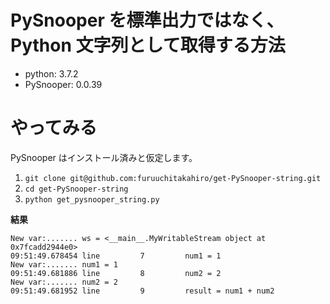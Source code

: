# PySnooper を標準出力ではなく、Python 文字列として取得する方法

- python: 3.7.2
- PySnooper: 0.0.39


# やってみる

PySnooper はインストール済みと仮定します。

1. `git clone git@github.com:furuuchitakahiro/get-PySnooper-string.git`
2. `cd get-PySnooper-string`
3. `python get_pysnooper_string.py`

**結果**

```
New var:....... ws = <__main__.MyWritableStream object at 0x7fcadd2944e0>
09:51:49.678454 line         7         num1 = 1
New var:....... num1 = 1
09:51:49.681886 line         8         num2 = 2
New var:....... num2 = 2
09:51:49.681952 line         9         result = num1 + num2
```
